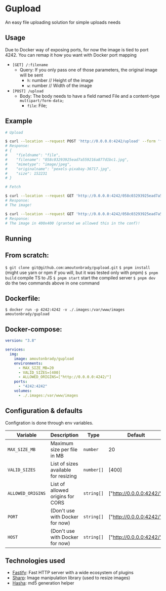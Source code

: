# Gupload

An easy file uploading solution for simple uploads needs

## Usage

Due to Docker way of exposing ports, for now the image is tied to port 4242.
You can remap it how you want with Docker port mapping

- `[GET] /:filename`
  - Query: If you only pass one of those parameters, the original image will be sent
    - `h`: number // Height of the image
    - `w`: number // Width of the image
- `[POST] /upload`
  - Body: The body needs to have a field named File and a content-type `multipart/form-data;`
    - `file`: File;

## Example

```bash
# Upload

$ curl --location --request POST 'http://0.0.0.0:4242/upload' --form 'file=@/path/to/file'
# Response:
# {
#    "fieldname": "file",
#    "filename": "058c03293925ead7a559216a877d1bc1.jpg",
#    "mimetype": "image/jpeg",
#    "originalname": "pexels-pixabay-36717.jpg",
#    "size": 152231
# }
```

```bash
# Fetch

$ curl --location --request GET 'http://0.0.0.0:4242/058c03293925ead7a559216a877d1bc1.jpg'
# Response:
# The image!

$ curl --location --request GET 'http://0.0.0.0:4242/058c03293925ead7a559216a877d1bc1.jpg?w=400&h=400'
# Response:
# The image in 400x400 (granted we allowed this in the conf)!
```

## Running

## From scratch:

`$ git clone git@github.com:amoutonbrady/gupload.git`
`$ pnpm install` (might use yarn or npm if you will, but it was tested only with pnpm)
`$ pnpm build` compile TS to JS
`$ pnpm start` start the compiled server
`$ pnpm dev` do the two commands above in one command

## Dockerfile:

`$ docker run -p 4242:4242 -v ./.images:/var/www/images amoutonbrady/gupload`

## Docker-compose:

```yaml
version: "3.8"

services:
  img:
    image: amoutonbrady/gupload
    environments:
      - MAX_SIZE_MB=20
      - VALID_SIZES=[400]
      - ALLOWED_ORIGINS=["http://0.0.0.0:4242/"]
    ports:
      - "4242:4242"
    volumes:
      - ./.images:/var/www/images
```

## Configuration & defaults

Configration is done through env variables.

| Variable          | Description                          | Type       | Default                  |
| ----------------- | ------------------------------------ | ---------- | ------------------------ |
| `MAX_SIZE_MB`     | Maximum size per file in MB          | `number`   | 20                       |
| `VALID_SIZES`     | List of sizes available for resizing | `number[]` | [400]                    |
| `ALLOWED_ORIGINS` | List of allowed origins for CORS     | `string[]` | ["http://0.0.0.0:4242/"] |
| `PORT`            | (Don't use with Docker for now)      | `string[]` | ["http://0.0.0.0:4242/"] |
| `HOST`            | (Don't use with Docker for now)      | `string[]` | ["http://0.0.0.0:4242/"] |

## Technologies used

- [Fastify](https://www.fastify.io/): Fast HTTP server with a wide ecosystem of plugins
- [Sharp](https://sharp.pixelplumbing.com/): Image manipulation library (used to resize images)
- [Hasha](https://github.com/sindresorhus/hasha): md5 generation helper

